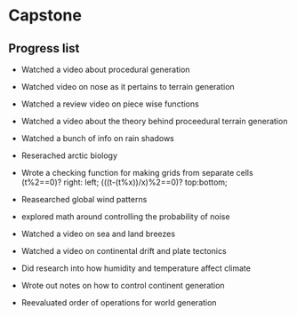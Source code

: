 # Capstone

## Progress list
* Watched a video about procedural generation
* Watched video on nose as it pertains to terrain generation
* Watched a review video on piece wise functions
* Watched a video about the theory behind proceedural terrain generation

* Watched a bunch of info on rain shadows
* Reserached arctic biology
* Wrote a checking function for making grids from separate cells (t%2==0)? right: left; (((t-(t%x))/x)%2==0)? top:bottom;
* Reasearched global wind patterns
* explored math around controlling the probability of noise
* Watched a video on sea and land breezes
* Watched a video on continental drift and plate tectonics
* Did research into how humidity and temperature affect climate
* Wrote out notes on how to control continent generation
* Reevaluated order of operations for world generation
